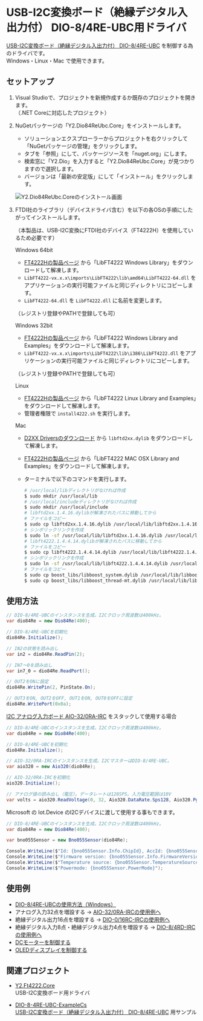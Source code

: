 # USB-I2C変換ボード（絶縁デジタル入出力付） DIO-8/4RE-UBC用ドライバ

[USB-I2C変換ボード（絶縁デジタル入出力付） DIO-8/4RE-UBC](https://www.y2c.co.jp/i2c-r/dio-8-4re-ubc/) を制御する為のドライバです。  
Windows・Linux・Mac で使用できます。 

## セットアップ

1. Visual Studioで、プロジェクトを新規作成するか既存のプロジェクトを開きます。  
（.NET Coreに対応したプロジェクト）

2. NuGetパッケージの「Y2.Dio84ReUbc.Core」をインストールします。  

    * ソリューションエクスプローラーからプロジェクトを右クリックして「NuGetパッケージの管理」をクリックします。  
    * タブを「参照」にして、パッケージソースを「nuget.org」にします。  
    * 検索窓に「Y2.Dio」を入力すると「Y2.Dio84ReUbc.Core」が見つかりますので選択します。  
    * バージョンは「最新の安定版」にして「インストール」をクリックします。

    ![Y2.Dio84ReUbc.Coreのインストール画面](https://cdn.y2c.co.jp/i2c-r/dio-8-4re-ubc/nuget.png)

3. FTDI社のライブラリ（デバイスドライバ含む）を以下の各OSの手順にしたがってインストールします。

    （本製品は、USB-I2C変換にFTDI社のデバイス（FT4222H）を使用しているため必要です）  

    Windows 64bit

    * [FT4222Hの製品ページ](https://www.ftdichip.com/Products/ICs/FT4222H.html) から「LibFT4222 Windows Library」をダウンロードして解凍します。  
    * ```LibFT4222-vx.x.x\imports\LibFT4222\lib\amd64\LibFT4222-64.dll``` をアプリケーションの実行可能ファイルと同じディレクトリにコピーします。  
    * ```LibFT4222-64.dll``` を ```LibFT4222.dll``` に名前を変更します。  

    （レジストリ登録やPATHで登録しても可）

    Windows 32bit

    * [FT4222Hの製品ページ](https://www.ftdichip.com/Products/ICs/FT4222H.html) から「LibFT4222 Windows Library and Examples」をダウンロードして解凍します。  
    * ```LibFT4222-vx.x.x\imports\LibFT4222\lib\i386\LibFT4222.dll``` をアプリケーションの実行可能ファイルと同じディレクトリにコピーします。  

    （レジストリ登録やPATHで登録しても可）

    Linux

    * [FT4222Hの製品ページ](https://www.ftdichip.com/Products/ICs/FT4222H.html) から「LibFT4222 Linux Library and Examples」をダウンロードして解凍します。  
    * 管理者権限で ```install4222.sh``` を実行します。  

    Mac

    * [D2XX Driversのダウンロード](https://www.ftdichip.com/Drivers/D2XX.htm) から ```libftd2xx.dylib``` をダウンロードして解凍します。  
    * [FT4222Hの製品ページ](https://www.ftdichip.com/Products/ICs/FT4222H.html) から「LibFT4222 MAC OSX Library and Examples」をダウンロードして解凍します。  
    * ターミナルで以下のコマンドを実行します。  

        ```bash
        # /usr/local/libディレクトリがなければ作成
        $ sudo mkdir /usr/local/lib
        # /usr/local/includeディレクトリがなければ作成
        $ sudo mkdir /usr/local/include
        # libftd2xx.1.4.16.dylibが解凍されたパスに移動してから
        # ファイルをコピー
        $ sudo cp libftd2xx.1.4.16.dylib /usr/local/lib/libftd2xx.1.4.16.dylib
        # シンボリックリンクを作成
        $ sudo ln -sf /usr/local/lib/libftd2xx.1.4.16.dylib /usr/local/lib/libftd2xx.dylib
        # libft4222.1.4.4.14.dylibが解凍されたパスに移動してから
        # ファイルをコピー
        $ sudo cp libft4222.1.4.4.14.dylib /usr/local/lib/libft4222.1.4.4.14.dylib
        # シンボリックリンクを作成
        $ sudo ln -sf /usr/local/lib/libft4222.1.4.4.14.dylib /usr/local/lib/libft4222.dylib
        # ファイルをコピー
        $ sudo cp boost_libs/libboost_system.dylib /usr/local/lib/libboost_system.dylib
        $ sudo cp boost_libs/libboost_thread-mt.dylib /usr/local/lib/libboost_thread-mt.dylib
        ```

## 使用方法

```csharp
// DIO-8/4RE-UBCのインスタンスを生成。I2Cクロック周波数は400kHz。
var dio84Re = new Dio84Re(400);

// DIO-8/4RE-UBCを初期化
dio84Re.Initialize();

// IN2の状態を読み出し
var in2 = dio84Re.ReadPin(2);

// IN7～0を読み出し
var in7_0 = dio84Re.ReadPort();

// OUT2をONに設定
dio84Re.WritePin(2, PinState.On);

// OUT3をON, OUT2をOFF, OUT1をON, OUT0をOFFに設定
dio84Re.WritePort(0x0a);
```

[I2C アナログ入力ボード AIO-32/0RA-IRC](https://www.y2c.co.jp/i2c-r/aio-32-0ra-irc/) をスタックして使用する場合

```csharp
// DIO-8/4RE-UBCのインスタンスを生成。I2Cクロック周波数は400kHz。
var dio84Re = new Dio84Re(400);

// DIO-8/4RE-UBCを初期化
dio84Re.Initialize();

// AIO-32/0RA-IRCのインスタンスを生成。I2CマスターはDIO-8/4RE-UBC。
var aio320 = new Aio320(dio84Re);

// AIO-32/0RA-IRCを初期化
aio320.Initialize();

// アナログ値の読み出し（電圧）。データレートは128SPS。入力電圧範囲は10V
var volts = aio320.ReadVoltage(0, 32, Aio320.DataRate.Sps128, Aio320.Pga.Fs10035mV);
```

Microsoft の Iot.Device のI2Cデバイスに渡して使用する事もできます。

```csharp
// DIO-8/4RE-UBCのインスタンスを生成。I2Cクロック周波数は400kHz。
var dio84Re = new Dio84Re(400);

var bno055Sensor = new Bno055Sensor(dio84Re);

Console.WriteLine($"Id: {bno055Sensor.Info.ChipId}, AccId: {bno055Sensor.Info.AcceleratorId}, GyroId: {bno055Sensor.Info.GyroscopeId}, MagId: {bno055Sensor.Info.MagnetometerId}");
Console.WriteLine($"Firmware version: {bno055Sensor.Info.FirmwareVersion}, Bootloader: {bno055Sensor.Info.BootloaderVersion}");
Console.WriteLine($"Temperature source: {bno055Sensor.TemperatureSource}, Operation mode: {bno055Sensor.OperationMode}, Units: {bno055Sensor.Units}");
Console.WriteLine($"Powermode: {bno055Sensor.PowerMode}");
```

## 使用例

* [DIO-8/4RE-UBCの使用方法（Windows）](https://www.y2c.co.jp/i2c-r/dio-8-4re-ubc/netcore/)  
* アナログ入力32点を増設する → [AIO-32/0RA-IRCの使用例へ](https://www.y2c.co.jp/i2c-r/aio-32-0ra-irc/windows/)  
* 絶縁デジタル出力16点を増設する → [DIO-0/16RC-IRCの使用例へ](https://www.y2c.co.jp/i2c-r/dio-0-16rc-irc/windows/)  
* 絶縁デジタル入力8点・絶縁デジタル出力4点を増設する → [DIO-8/4RD-IRCの使用例へ](https://www.y2c.co.jp/i2c-r/dio-8-4rd-irc/windows/)  
* [DCモーターを制御する](https://www.y2c.co.jp/i2c-r/dio-8-4re-ubc/adafruit2348/)  
* [OLEDディスプレイを制御する](https://www.y2c.co.jp/i2c-r/dio-8-4re-ubc/mikroe1649/)  

## 関連プロジェクト

* [Y2.Ft4222.Core](https://github.com/y2cjp/Y2.Ft4222.Core)  
  USB-I2C変換ボード用ドライバ

* [DIO-8-4RE-UBC-ExampleCs](https://github.com/y2cjp/DIO-8-4RE-UBC-ExampleCs)  
  [USB-I2C変換ボード（絶縁デジタル入出力付） DIO-8/4RE-UBC](https://www.y2c.co.jp/i2c-r/dio-8-4re-ubc/) 用サンプル
